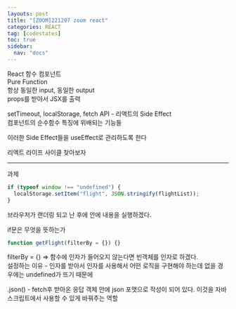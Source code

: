 ```yaml
---
layouts: post
title: "[ZOOM]221207 zoom react"
categories: REACT
tag: [codestates]
toc: true
sidebar:
  nav: "docs"
---
```


React 함수 컴포넌트<br/>
Pure Function<br/>
항상 동일한 input, 동일한 output<br/>
props를 받아서 JSX를 출력

setTimeout, localStorage, fetch API - 리액트의 Side Effect<br/>
컴포넌트의 순수함수 특징에 위배되는 기능들

이러한 Side Effect들을 useEffect로 관리하도록 한다

리엑트 라이프 사이클 찾아보자

---

과제

```js
if (typeof window !== "undefined") {
  localStorage.setItem("flight", JSON.stringify(flightList));
}
```

브라우저가 랜더링 되고 난 후에 안에 내용을 실행하겠다.

if문은 무엇을 뜻하는가

```js
function getFlight(filterBy = {}) {}
```

filterBy = {} => 함수에 인자가 들어오지 않는다면 빈객체를 인자로 하겠다.<br/>
설정하는 이유 - 인자를 받아서 인자를 사용해서 어떤 로직을 구현해야 하는데 없을 경우에는 undefined가 뜨기 때문에

.json() - fetch후 받아온 응답 객체 안에 json 포맷으로 작성이 되어 있다. 이것을 자바스크립트에서 사용할 수 있게 바꿔주는 역할
